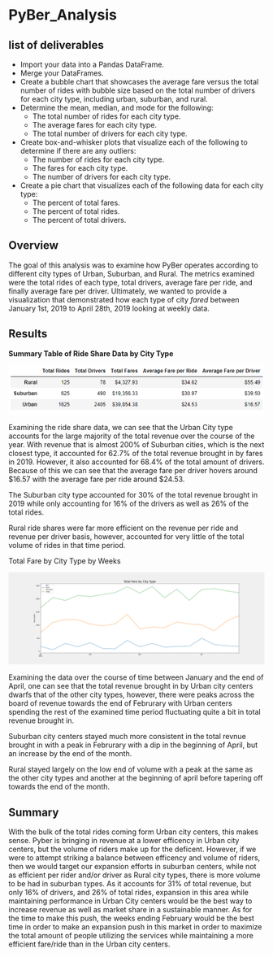# PyBer_Analysis
## list of deliverables 
- Import your data into a Pandas DataFrame.
- Merge your DataFrames.
- Create a bubble chart that showcases the average fare versus the total number of rides with bubble size based on the total number of drivers for each city type, including urban, suburban, and rural.
- Determine the mean, median, and mode for the following:
	- The total number of rides for each city type.
	- The average fares for each city type.
	- The total number of drivers for each city type.
- Create box-and-whisker plots that visualize each of the following to determine if there are any outliers:
	- The number of rides for each city type.
	- The fares for each city type.
	- The number of drivers for each city type.
- Create a pie chart that visualizes each of the following data for each city type:
	- The percent of total fares.
	- The percent of total rides.
	- The percent of total drivers.
## Overview
The goal of this analysis was to examine how PyBer operates according to different city types of Urban, Suburban, and Rural. The metrics examined were the total rides of each type, total drivers, average fare per ride, and finally average fare per driver. Ultimately, we wanted to provide a visualization that demonstrated how each type of city *fared* between January 1st, 2019 to April 28th, 2019 looking at weekly data.  
## Results

**Summary Table of Ride Share Data by City Type**

![Summary Table of Ride Share Data by City Type](https://github.com/aKnownSaltMine/PyBer_Analysis/blob/main/analysis/Ride_Fare_summary_by_type.PNG)

Examining the ride share data, we can see that the Urban City type accounts for the large majority of the total revenue over the course of the year. With revenue that is almost 200% of Suburban cities, which is the next closest type, it accounted for 62.7% of the total revenue brought in by fares in 2019. However, it also accounted for 68.4% of the total amount of drivers. Because of this we can see that the average fare per driver hovers around $16.57 with the average fare per ride around $24.53. 

The Suburban city type accounted for 30% of the total revenue brought in 2019 while only accounting for 16% of the drivers as well as 26% of the total rides. 

Rural ride shares were far more efficient on the revenue per ride and revenue per driver basis, however, accounted for very little of the total volume of rides in that time period. 

Total Fare by City Type by Weeks

![Total Fare by City Type by Weeks](https://github.com/aKnownSaltMine/PyBer_Analysis/blob/main/analysis/PyBer_fare_summary.png)

Examining the data over the course of time between January and the end of April, one can see that the total revenue brought in by Urban city centers dwarfs that of the other city types, however, there were peaks across the board of revenue towards the end of Februrary with Urban centers spending the rest of the examined time period fluctuating quite a bit in total revenue brought in. 

Suburban city centers stayed much more consistent in the total revnue brought in with a peak in Februrary with a dip in the beginning of April, but an increase by the end of the month. 

Rural stayed largely on the low end of volume with a peak at the same as the other city types and another at the beginning of april before tapering off towards the end of the month. 



## Summary

With the bulk of the total rides coming form Urban city centers, this makes sense. Pyber is bringing in revenue at a lower efficency in Urban city centers, but the volume of riders make up for the deficent. However, if we were to attempt striking a balance between efficency and volume of riders, then we would target our expansion efforts in suburban centers, while not as efficient per rider and/or driver as Rural city types, there is more volume to be had in suburban types. As it accounts for 31% of total revenue, but only 16% of drivers, and 26% of total rides, expansion in this area while maintaining performance in Urban City centers would be the best way to increase revenue as well as market share in a sustainable manner. As for the time to make this push, the weeks ending February would be the best time in order to make an expansion push in this market in order to maximize the total amount of people utilizing the services while maintaining a more efficient fare/ride than in the Urban city centers. 